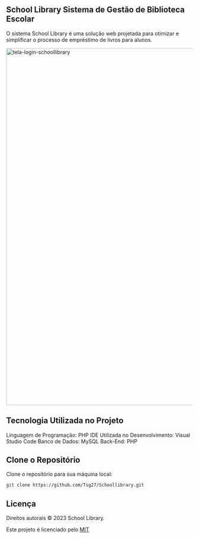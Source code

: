 ## School Library Sistema de Gestão de Biblioteca Escolar

O sistema School Library é uma solução web projetada para otimizar e simplificar o processo de empréstimo de livros para alunos.  

<img width="960" alt="tela-login-schoollibrary" src="https://github.com/user-attachments/assets/51fd3c8e-e3c4-44b7-a3b3-465cfd8bbd13">



## Tecnologia Utilizada no Projeto

Linguagem de Programação: PHP
IDE Utilizada no Desenvolvimento: Visual Studio Code
Banco de Dados: MySQL
Back-End: PHP



## Clone o Repositório

Clone o repositório para sua máquina local:
```bash
git clone https://github.com/Tsg27/Schoollibrary.git

```



## Licença
Direitos autorais © 2023 School Library.


Este projeto é licenciado pelo [MIT](https://choosealicense.com/licenses/mit/)

